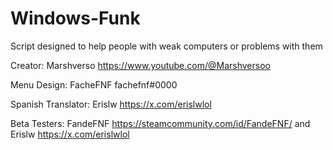 # Windows-Funk
Script designed to help people with weak computers or problems with them

Creator: Marshverso https://www.youtube.com/@Marshversoo

Menu Design: FacheFNF fachefnf#0000

Spanish Translator: Erislw https://x.com/erislwlol

Beta Testers: FandeFNF https://steamcommunity.com/id/FandeFNF/ and Erislw https://x.com/erislwlol

